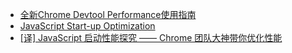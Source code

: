 - [全新Chrome Devtool Performance使用指南](https://zhuanlan.zhihu.com/p/29879682)
- [JavaScript Start-up Optimization](https://web.dev/optimizing-content-efficiency-javascript-startup-optimization/)
- [[译] JavaScript 启动性能探究 —— Chrome 团队大神带你优化性能](https://juejin.cn/post/6844903463881555975)
